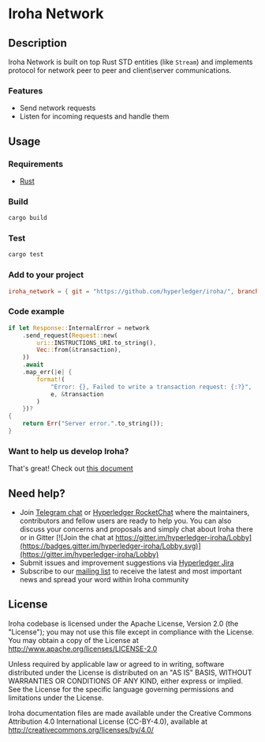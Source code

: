 # Iroha Network

## Description

Iroha Network is built on top Rust STD entities (like `Stream`) and implements protocol for
network peer to peer and client\server communications. 

### Features

* Send network requests
* Listen for incoming requests and handle them

## Usage

### Requirements

* [Rust](https://www.rust-lang.org/learn/get-started)

### Build

```bash
cargo build
```

### Test

```bash
cargo test
```

### Add to your project

```toml
iroha_network = { git = "https://github.com/hyperledger/iroha/", branch="iroha2-dev" }
```

### Code example

```rust
if let Response::InternalError = network
    .send_request(Request::new(
        uri::INSTRUCTIONS_URI.to_string(),
        Vec::from(&transaction),
    ))
    .await
    .map_err(|e| {
        format!(
            "Error: {}, Failed to write a transaction request: {:?}",
            e, &transaction
        )
    })?
{
    return Err("Server error.".to_string());
}
```

### Want to help us develop Iroha?

That's great! 
Check out [this document](https://github.com/hyperledger/iroha/blob/iroha2-dev/CONTRIBUTING.md)

## Need help?

* Join [Telegram chat](https://t.me/hyperledgeriroha) or [Hyperledger RocketChat](https://chat.hyperledger.org/channel/iroha) where the maintainers, contributors and fellow users are ready to help you. 
You can also discuss your concerns and proposals and simply chat about Iroha there or in Gitter [![Join the chat at https://gitter.im/hyperledger-iroha/Lobby](https://badges.gitter.im/hyperledger-iroha/Lobby.svg)](https://gitter.im/hyperledger-iroha/Lobby)
* Submit issues and improvement suggestions via [Hyperledger Jira](https://jira.hyperledger.org/secure/CreateIssue!default.jspa) 
* Subscribe to our [mailing list](https://lists.hyperledger.org/g/iroha) to receive the latest and most important news and spread your word within Iroha community

## License

Iroha codebase is licensed under the Apache License,
Version 2.0 (the "License"); you may not use this file except
in compliance with the License. You may obtain a copy of the
License at http://www.apache.org/licenses/LICENSE-2.0

Unless required by applicable law or agreed to in writing, software
distributed under the License is distributed on an "AS IS" BASIS,
WITHOUT WARRANTIES OR CONDITIONS OF ANY KIND, either express or implied.
See the License for the specific language governing permissions and
limitations under the License.

Iroha documentation files are made available under the Creative Commons
Attribution 4.0 International License (CC-BY-4.0), available at
http://creativecommons.org/licenses/by/4.0/
